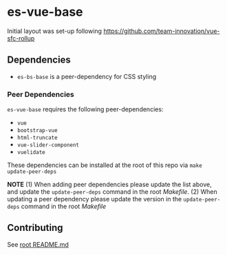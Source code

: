 # es-vue-base

Initial layout was set-up following <https://github.com/team-innovation/vue-sfc-rollup>

## Dependencies

- `es-bs-base` is a peer-dependency for CSS styling

### Peer Dependencies

`es-vue-base` requires the following peer-dependencies:

- `vue`
- `bootstrap-vue`
- `html-truncate`
- `vue-slider-component`
- `vuelidate`

These dependencies can be installed at the root of this repo via `make update-peer-deps`

**NOTE** (1) When adding peer dependencies please update the list above, and update the `update-peer-deps` command in the root *Makefile*. (2) When updating a peer dependency please update the version in the `update-peer-deps` command in the root *Makefile*

## Contributing

See [root README.md](../README.md#contributing)
